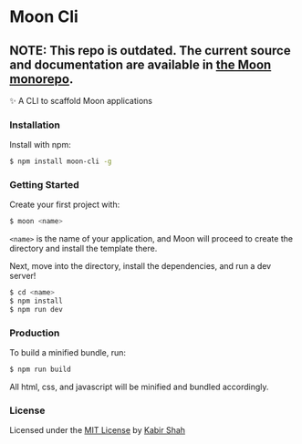 # Moon Cli

## NOTE: This repo is outdated. The current source and documentation are available in [the Moon monorepo](https://github.com/kbrsh/moon/tree/master/packages/moon-cli).

:sparkles: A CLI to scaffold Moon applications

### Installation

Install with npm:

```sh
$ npm install moon-cli -g
```

### Getting Started

Create your first project with:

```sh
$ moon <name>
```

`<name>` is the name of your application, and Moon will proceed to create the directory and install the template there.

Next, move into the directory, install the dependencies, and run a dev server!

```sh
$ cd <name>
$ npm install
$ npm run dev
```

### Production

To build a minified bundle, run:

```sh
$ npm run build
```

All html, css, and javascript will be minified and bundled accordingly.

### License

Licensed under the [MIT License](https://kbrsh.github.io/license) by [Kabir Shah](https://kabir.ml)
